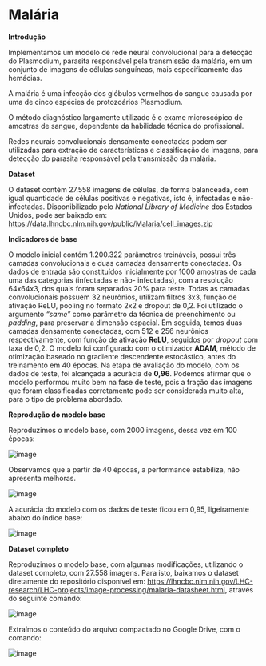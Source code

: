 # Malária

**Introdução**

Implementamos um modelo de rede neural convolucional para a detecção do
Plasmodium, parasita responsável pela transmissão da malária, em um conjunto de imagens de
células sanguíneas, mais especificamente das hemácias.

A malária é uma infecção dos glóbulos vermelhos do sangue causada por uma de cinco espécies
de protozoários Plasmodium.

O método diagnóstico largamente utilizado é o exame microscópico de amostras de sangue,
dependente da habilidade técnica do profissional.

Redes neurais convolucionais densamente conectadas podem ser utilizadas para extração de
características e classificação de imagens, para detecção do parasita responsável pela transmissão da
malária.

**Dataset**

O dataset contém 27.558 imagens de células, de forma balanceada, com igual quantidade de células
positivas e negativas, isto é, infectadas e não-infectadas. Disponibilizado pelo *National Library
of Medicine* dos Estados Unidos, pode ser baixado em:
https://data.lhncbc.nlm.nih.gov/public/Malaria/cell_images.zip

**Indicadores de base**

O modelo inicial contém 1.200.322 parâmetros treináveis, possui
três camadas convolucionais e duas camadas densamente conectadas. Os dados de entrada são
constituídos inicialmente por 1000 amostras de cada uma das categorias (infectadas e não-
infectadas), com a resolução 64x64x3, dos quais foram separados 20% para teste.
Todas as camadas convolucionais possuem 32 neurônios,
utilizam filtros 3x3, função de ativação ReLU, pooling no formato 2x2 e dropout de 0,2. Foi
utilizado o argumento *“same”* como parâmetro da técnica de preenchimento ou *padding*, para
preservar a dimensão espacial. Em seguida, temos duas camadas densamente conectadas, com 512 e
256 neurônios respectivamente, com função de ativação **ReLU**, seguidos por *dropout* com taxa de
0,2. O modelo foi configurado com o otimizador **ADAM**, método de otimização baseado no
gradiente descendente estocástico, antes do treinamento em 40 épocas. Na etapa de avaliação do
modelo, com os dados de teste, foi alcançada a acurácia de **0,96**. Podemos afirmar que o modelo
performou muito bem na fase de teste, pois a fração das imagens que foram classificadas
corretamente pode ser considerada muito alta, para o tipo de problema abordado.

**Reprodução do modelo base**

Reproduzimos o modelo base, com 2000 imagens, dessa vez em 100 épocas:

![image](https://github.com/guiajf/malaria/assets/152413615/604ef65f-1fff-4f24-a584-f9aa62fe30e5)

Observamos que a partir de 40 épocas, a performance estabiliza, não apresenta melhoras.

![image](https://github.com/guiajf/malaria/assets/152413615/46930631-c7ec-4c46-b159-1d047fa679db)

A acurácia do modelo com os dados de teste ficou em 0,95, ligeiramente abaixo do índice base:

![image](https://github.com/guiajf/malaria/assets/152413615/3f4e5750-1921-4f0f-bd70-36480136be7a)


**Dataset completo**

Reproduzimos o modelo base, com algumas modificações, utilizando o dataset completo, com
27.558 imagens. Para isto, baixamos o dataset diretamente do repositório disponível em:
https://lhncbc.nlm.nih.gov/LHC-research/LHC-projects/image-processing/malaria-datasheet.html,
através do seguinte comando:

![image](https://github.com/guiajf/malaria/assets/152413615/89560831-b615-451a-bb7a-de05a57be249)


Extraímos o conteúdo do arquivo compactado no Google Drive, com o comando:

![image](https://github.com/guiajf/malaria/assets/152413615/e4d0bb6c-4daa-41b5-ab0a-92618d158d16)






